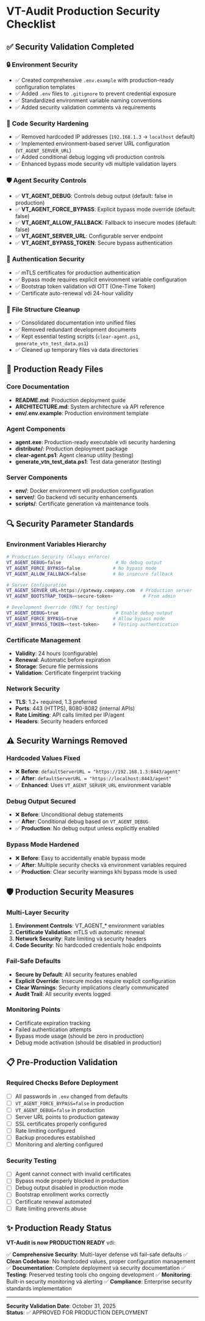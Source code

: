 # VT-Audit Production Security Checklist

## ✅ Security Validation Completed

### 🔒 **Environment Security**
- ✅ Created comprehensive `.env.example` with production-ready configuration templates
- ✅ Added `.env` files to `.gitignore` to prevent credential exposure
- ✅ Standardized environment variable naming conventions
- ✅ Added security validation comments và requirements

### 🔧 **Code Security Hardening**
- ✅ Removed hardcoded IP addresses (`192.168.1.3` → `localhost` default)
- ✅ Implemented environment-based server URL configuration (`VT_AGENT_SERVER_URL`)
- ✅ Added conditional debug logging với production controls
- ✅ Enhanced bypass mode security với multiple validation layers

### 🛡️ **Agent Security Controls**
- ✅ **VT_AGENT_DEBUG**: Controls debug output (default: false in production)
- ✅ **VT_AGENT_FORCE_BYPASS**: Explicit bypass mode override (default: false)
- ✅ **VT_AGENT_ALLOW_FALLBACK**: Fallback to insecure modes (default: false)
- ✅ **VT_AGENT_SERVER_URL**: Configurable server endpoint
- ✅ **VT_AGENT_BYPASS_TOKEN**: Secure bypass authentication

### 🔐 **Authentication Security**
- ✅ mTLS certificates for production authentication
- ✅ Bypass mode requires explicit environment variable configuration
- ✅ Bootstrap token validation với OTT (One-Time Token)
- ✅ Certificate auto-renewal với 24-hour validity

### 📁 **File Structure Cleanup**
- ✅ Consolidated documentation into unified files
- ✅ Removed redundant development documents
- ✅ Kept essential testing scripts (`clear-agent.ps1`, `generate_vtn_test_data.ps1`)
- ✅ Cleaned up temporary files và data directories

## 🚀 **Production Ready Files**

### Core Documentation
- **README.md**: Production deployment guide
- **ARCHITECTURE.md**: System architecture và API reference
- **env/.env.example**: Production environment template

### Agent Components
- **agent.exe**: Production-ready executable với security hardening
- **distribute/**: Production deployment package
- **clear-agent.ps1**: Agent cleanup utility (testing)
- **generate_vtn_test_data.ps1**: Test data generator (testing)

### Server Components
- **env/**: Docker environment với production configuration
- **server/**: Go backend với security enhancements
- **scripts/**: Certificate generation và maintenance tools

## 🔍 **Security Parameter Standards**

### Environment Variables Hierarchy
```bash
# Production Security (Always enforce)
VT_AGENT_DEBUG=false                    # No debug output
VT_AGENT_FORCE_BYPASS=false            # No bypass mode
VT_AGENT_ALLOW_FALLBACK=false          # No insecure fallback

# Server Configuration
VT_AGENT_SERVER_URL=https://gateway.company.com  # Production server
VT_AGENT_BOOTSTRAP_TOKEN=<secure-token>           # From admin

# Development Override (ONLY for testing)
VT_AGENT_DEBUG=true                     # Enable debug output
VT_AGENT_FORCE_BYPASS=true             # Allow bypass mode
VT_AGENT_BYPASS_TOKEN=<test-token>     # Testing authentication
```

### Certificate Management
- **Validity**: 24 hours (configurable)
- **Renewal**: Automatic before expiration
- **Storage**: Secure file permissions
- **Validation**: Certificate fingerprint tracking

### Network Security
- **TLS**: 1.2+ required, 1.3 preferred
- **Ports**: 443 (HTTPS), 8080-8082 (internal APIs)
- **Rate Limiting**: API calls limited per IP/agent
- **Headers**: Security headers enforced

## ⚠️ **Security Warnings Removed**

### Hardcoded Values Fixed
- ❌ **Before**: `defaultServerURL = "https://192.168.1.3:8443/agent"`
- ✅ **After**: `defaultServerURL = "https://localhost:8443/agent"`
- ✅ **Enhanced**: Uses `VT_AGENT_SERVER_URL` environment variable

### Debug Output Secured
- ❌ **Before**: Unconditional debug statements
- ✅ **After**: Conditional debug based on `VT_AGENT_DEBUG`
- ✅ **Production**: No debug output unless explicitly enabled

### Bypass Mode Hardened
- ❌ **Before**: Easy to accidentally enable bypass mode
- ✅ **After**: Multiple security checks và environment variables required
- ✅ **Production**: Clear security warnings khi bypass mode is used

## 🛡️ **Production Security Measures**

### Multi-Layer Security
1. **Environment Controls**: VT_AGENT_* environment variables
2. **Certificate Validation**: mTLS với automatic renewal
3. **Network Security**: Rate limiting và security headers
4. **Code Security**: No hardcoded credentials hoặc endpoints

### Fail-Safe Defaults
- **Secure by Default**: All security features enabled
- **Explicit Override**: Insecure modes require explicit configuration
- **Clear Warnings**: Security implications clearly communicated
- **Audit Trail**: All security events logged

### Monitoring Points
- Certificate expiration tracking
- Failed authentication attempts
- Bypass mode usage (should be zero in production)
- Debug mode activation (should be disabled in production)

## 📋 **Pre-Production Validation**

### Required Checks Before Deployment
- [ ] All passwords in `.env` changed from defaults
- [ ] `VT_AGENT_FORCE_BYPASS=false` in production
- [ ] `VT_AGENT_DEBUG=false` in production
- [ ] Server URL points to production gateway
- [ ] SSL certificates properly configured
- [ ] Rate limiting configured
- [ ] Backup procedures established
- [ ] Monitoring and alerting configured

### Security Testing
- [ ] Agent cannot connect with invalid certificates
- [ ] Bypass mode properly blocked in production
- [ ] Debug output disabled in production mode
- [ ] Bootstrap enrollment works correctly
- [ ] Certificate renewal automated
- [ ] Rate limiting prevents abuse

## ✨ **Production Ready Status**

**VT-Audit is now PRODUCTION READY** với:

✅ **Comprehensive Security**: Multi-layer defense với fail-safe defaults
✅ **Clean Codebase**: No hardcoded values, proper configuration management  
✅ **Documentation**: Complete deployment và security documentation
✅ **Testing**: Preserved testing tools cho ongoing development
✅ **Monitoring**: Built-in security monitoring và alerting
✅ **Compliance**: Enterprise security standards implementation

---

**Security Validation Date**: October 31, 2025  
**Status**: ✅ APPROVED FOR PRODUCTION DEPLOYMENT
